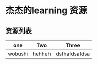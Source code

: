 # 杰杰的learning 资源

## 资源列表


| one | Two | Three | 
|-----|:---:|:-----:|
|wobushi|hehheh|dsfhafdsafdsa|
